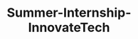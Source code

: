 # Summer-Internship-InnovateTech
<!DOCTYPE html>
<html lang="en">
<head>
    <meta charset="UTF-8">
    <meta name="viewport" content="width=device-width, initial-scale=1.0">
    <title>InnovateTech E-commerce</title>
    <style>
        /* CSS Reset */
        * {
            margin: 0;
            padding: 0;
            box-sizing: border-box;
        }

        /* Body Styling */
        body {
            font-family: Arial, sans-serif;
            background-color: #f4f4f4;
            color: #333;
            line-height: 1.6;
        }

        /* Header and Navigation */
        header {
            background-color: #333;
            color: white;
            padding: 1em 0;
            text-align: center;
        }

        nav ul {
            list-style-type: none;
            text-align: center;
        }

        nav ul li {
            display: inline;
            margin: 0 15px;
        }

        nav ul li a {
            color: white;
            text-decoration: none;
            font-weight: bold;
        }

        /* Main Content Styling */
        main {
            padding: 20px;
        }

        h1 {
            text-align: center;
            margin-bottom: 20px;
        }

        p {
            text-align: center;
        }

        /* Footer Styling */
        footer {
            background-color: #333;
            color: white;
            text-align: center;
            padding: 1em 0;
            position: relative;
            bottom: 0;
            width: 100%;
            margin-top: 40px;
        }

        /* Product Catalog */
        .product-catalog {
            display: flex;
            flex-wrap: wrap;
            justify-content: space-around;
            margin-top: 20px;
        }

        .product {
            background-color: rgb(189, 35, 35);
            border: 1px solid #ccc;
            margin: 10px;
            padding: 10px;
            width: 30%;
            box-shadow: 0 0 10px rgba(0, 0, 0, 0.1);
        }

        .product img {
            max-width: 100%;
            height: auto;
        }

        /* Form Styling */
        form {
            max-width: 400px;
            margin: 0 auto;
            padding: 20px;
            background-color: rgb(230, 225, 89);
            border: 1px solid #0d0d0d;
            box-shadow: 0 0 10px rgba(0, 0, 0, 0.1);
        }

        form label {
            display: block;
            margin-bottom: 10px;
            font-weight: bold;
        }

        form input {
            width: 100%;
            padding: 8px;
            margin-bottom: 20px;
            border: 1px solid #ccc;
            border-radius: 4px;
        }

        form button {
            width: 100%;
            padding: 10px;
            background-color: #333;
            color: white;
            border: none;
            border-radius: 4px;
            cursor: pointer;
        }

        form button:hover {
            background-color: #555;
        }

        /* Validation Styling */
        .error {
            color: red;
            font-size: 0.9em;
            display: none;
        }
    </style>
</head>
<body>
    <!-- Navigation Bar -->
    <header>
        <nav>
            <ul>
                <li><a href="index.html">Home</a></li>
                <li><a href="products.html">Products</a></li>
                <li><a href="about.html">About Us</a></li>
                <li><a href="contact.html">Contact</a></li>
                <li><a href="login.html">Login</a></li>
            </ul>
        </nav>
    </header>

    <!-- Main Content for Home Page -->
    <main>
        <h1>Welcome to InnovateTech!</h1>
        <p>Your one-stop shop for the latest tech products.</p>
    </main>

    <!-- Products Page -->
    <section class="product-catalog">
        <article class="product">
            <img src="c:\Users\ASUS\Desktop\summerproject\VR box.JPEG.png" alt="Product 1">
            <h2>InnovateTech VR Box</h2>
            <p>Immerse yourself in a world of virtual reality with the InnovateTech VR Box, a perfect gateway to experience gaming, movies, and 3D content like never before..</p>
        </article>

        <article class="product">
            <img src="c:\Users\ASUS\Desktop\summerproject\Eco Sound Box.JPEG.png" alt="Product 2">
            <h2>InnovateTech Eco Sound Box</h2>
            <p>Experience powerful, eco-friendly sound with the InnovateTech Eco Sound Box, designed for environmentally-conscious music lovers.</p>
        </article>

        <article class="product">
            <img src="c:\Users\ASUS\Desktop\summerproject\Projector.JPEG.png" alt="Product 3">
            <h2>InnovateTech Mini Projector</h2>
            <p>Transform any room into a personal theater with the InnovateTech Room Projector, the ultimate device for movie nights, presentations, and gaming.</p>
        </article>
    </section>

    <!-- About Us Page -->
    <main>
        <h1>About Us</h1>
        <p>InnovateTech is a leading e-commerce platform for tech enthusiasts. Our mission is to provide the latest and greatest tech products at affordable prices.</p>
    </main>

    <!-- Contact Us Page -->
    <main>
        <h1>Contact Us</h1>
        <p>Feel free to reach out to us via email or phone.
        Gmail:   ayanhussain09786@gmail.com 
        Mobile:   7389970073      
        </p>
    </main>

    <!-- Registration/Login Form -->
    <main>
        <h1>Login</h1>
        <form action="submit_login.html" method="post" onsubmit="return validateLoginForm()">
            <label for="email">Email:</label>
            <input type="email" id="email" name="email" required>
            <span class="error" id="emailError">Please enter a valid email address.</span><br>

            <label for="password">Password:</label>
            <input type="password" id="password" name="password" required>
            <span class="error" id="passwordError">Password must be at least 6 characters long.</span><br>

            <button type="submit">Login</button>
        </form>

        <h2>Not a member? Register below!</h2>
        <form action="submit_registration.html" method="post" onsubmit="return validateRegistrationForm()">
            <label for="reg-email">Email:</label>
            <input type="email" id="reg-email" name="reg-email" required>
            <span class="error" id="regEmailError">Please enter a valid email address.</span><br>

            <label for="reg-password">Password:</label>
            <input type="password" id="reg-password" name="reg-password" required>
            <span class="error" id="regPasswordError">Password must be at least 6 characters long.</span><br>

            <button type="submit">Register</button>
        </form>
    </main>

    <!-- Footer -->
    <footer>
        <p>&copy; 2024 InnovateTech. All rights reserved.</p>
    </footer>

    <script>
        // Client-side validation for the login form
        function validateLoginForm() {
            var email = document.getElementById('email').value;
            var password = document.getElementById('password').value;
            var emailError = document.getElementById('emailError');
            var passwordError = document.getElementById('passwordError');

            emailError.style.display = 'none';
            passwordError.style.display = 'none';

            var emailPattern = /^[a-zA-Z0-9._-]+@[a-zA-Z0-9.-]+\.[a-zA-Z]{2,6}$/;

            if (!emailPattern.test(email)) {
                emailError.style.display = 'block';
                return false;
            }

            if (password.length < 6) {
                passwordError.style.display = 'block';
                return false;
            }

            return true;
        }

        // Client-side validation for the registration form
        function validateRegistrationForm() {
            var email = document.getElementById('reg-email').value;
            var password = document.getElementById('reg-password').value;
            var regEmailError = document.getElementById('regEmailError');
            var regPasswordError = document.getElementById('regPasswordError');

            regEmailError.style.display = 'none';
            regPasswordError.style.display = 'none';

            var emailPattern = /^[a-zA-Z0-9._-]+@[a-zA-Z0-9.-]+\.[a-zA-Z]{2,6}$/;

            if (!emailPattern.test(email)) {
                regEmailError.style.display = 'block';
                return false;
            }

            if (password.length < 6) {
                regPasswordError.style.display = 'block';
                return false;
            }

            return true;
        }
    </script>
</body>
</html>
